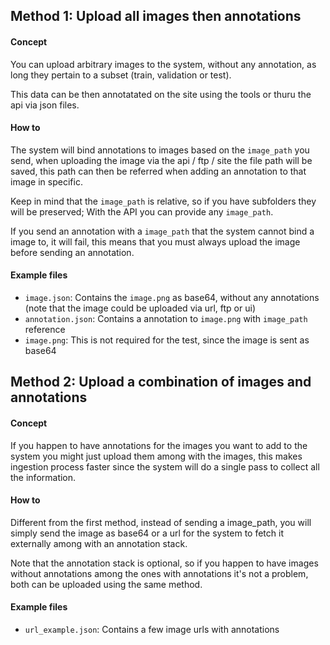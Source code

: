 ## Method 1: Upload all images then annotations

#### Concept 

You can upload arbitrary images to the system, without any annotation, as long
they pertain to a subset (train, validation or test).

This data can be then annotatated on the site using the tools or thuru the api
via json files.

#### How to

The system will bind annotations to images based on the `image_path` you send,
when uploading the image via the api / ftp / site the file path will be saved,
this path can then be referred when adding an annotation to that image in specific.

Keep in mind that the `image_path` is relative, so if you have subfolders they
will be preserved; With the API you can provide any `image_path`.

If you send an annotation with a `image_path` that the system cannot bind a image
to, it will fail, this means that you must always upload the image before sending
an annotation.

#### Example files

- `image.json`: Contains the `image.png` as base64, without any annotations (note that the image could be uploaded via url, ftp or ui)
- `annotation.json`: Contains a annotation to `image.png` with `image_path` reference
- `image.png`: This is not required for the test, since the image is sent as base64

## Method 2: Upload a combination of images and annotations

#### Concept

If you happen to have annotations for the images you want to add to the system
you might just upload them among with the images, this makes ingestion process
faster since the system will do a single pass to collect all the information.

#### How to

Different from the first method, instead of sending a image_path, you will simply
send the image as base64 or a url for the system to fetch it externally among with
an annotation stack.

Note that the annotation stack is optional, so if you happen to have images without
annotations among the ones with annotations it's not a problem, both can be
uploaded using the same method.

#### Example files

- `url_example.json`: Contains a few image urls with annotations

